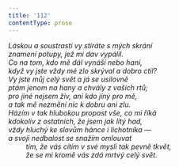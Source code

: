 ```yaml
---
title: '112'
contentType: prose
---
```


_Láskou a soustrastí vy stíráte s mých skrání  
znamení potupy, jež mi dav vypálil.  
Co na tom, kdo mě dál vynáší nebo haní,  
když vy jste vždy mé zlo skrýval a dobro ctil?  
Vy jste můj celý svět a já se usilovně  
ptám jenom na hany a chvály z vašich rtů;  
pro jiné nejsem živ, ani kdo jiný pro mě,  
a tak mě nezmění nic k dobru ani zlu.  
Házím v tak hlubokou propast vše, co mi říká  
kdokoliv z ostatních, že jsem jak lítý had,  
vždy hluchý ke slovům hánce i lichotníka —  
a svoji nedbalost se snažím omlouvat  
         tím, že vás cítím v své mysli tak pevně tkvět,  
         že se mi kromě vás zdá mrtvý celý svět._
